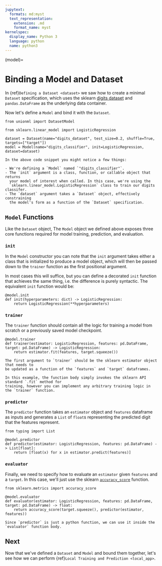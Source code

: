 ```yaml
---
jupytext:
  formats: md:myst
  text_representation:
    extension: .md
    format_name: myst
kernelspec:
  display_name: Python 3
  language: python
  name: python3
---
```


(model)=

# Binding a Model and Dataset

In {ref}`Defining a Dataset <dataset>` we saw how to create a minimal `Dataset`
specification, which uses the sklearn [digits dataset](https://scikit-learn.org/stable/modules/generated/sklearn.datasets.load_digits.html#sklearn.datasets.load_digits) and `pandas.DataFrame`
as the underlying data container.

Now let's define a `Model` and bind it with the `Dataset`.

```{code-block} python
from unionml import DatasetModel

from sklearn.linear_model import LogisticRegression

dataset = Dataset(name="digits_dataset", test_size=0.2, shuffle=True, targets=["target"])
model = Model(name="digits_classifier", init=LogisticRegression, dataset=dataset)
```

```{note}
In the above code snippet you might notice a few things:

- We're defining a `Model` named `"digits_classifier"`.
- The `init` argument is a class, function, or callable object that returns
  your model of interest when called. In this case, we're using the
  `sklearn.linear_model.LogisticRegression` class to train our digits classifer.
- The `dataset` argument takes a `Dataset` object, effectively constraining
  the model's form as a function of the `Dataset` specification.
```

## `Model` Functions

Like the `Dataset` object, The `Model` object we defined above exposes three
core functions required for model training, prediction, and evaluation.

### `init`

In the `Model` constructor you can note that the `init` argument takes either a class
that is initialized to produce a model object, which will then be passed down to the
`trainer` function as the first positional argument.

In most cases this will suffice, but you can define a decorated `init`
function that achieves the same thing, i.e. the difference is purely syntactic.
The equivalent `init` function would be:

```{code-block} python
@model.init
def init(hyperparameters: dict) -> LogisticRegression:
    return LogisticRegression(**hyperparameters)
```

### `trainer`

The `trainer` function should contain all the logic for training a model from
scratch or a previously saved model checkpoint.

```{code-block} python
@model.trainer
def trainer(estimator: LogisticRegression, features: pd.DataFrame, target: pd.DataFrame) -> LogisticRegression:
    return estimator.fit(features, target.squeeze())
```

```{note}
The first argument to `trainer` should be the sklearn estimator object that needs to
be updated as a function of the `features` and `target` dataframes.

In this example, the function body simply invokes the sklearn API standard `.fit` method for
training, however you can implement any arbitrary training logic in the `trainer` function.
```

### `predictor`

The `predictor` function takes an `estimator` object and `features` dataframe as inputs
and generates a `List` of `float`s representing the predicted digit that the features
represent.

```{code-block} python
from typing import List

@model.predictor
def predictor(estimator: LogisticRegression, features: pd.DataFrame) -> List[float]:
    return [float(x) for x in estimator.predict(features)]
```

### `evaluator`

Finally, we need to specify how to evaluate an `estimator` given `features` and a `target`.
In this case, we'll just use the sklearn [`accuracy_score`](https://scikit-learn.org/stable/modules/generated/sklearn.metrics.accuracy_score.html) function.

```{code-block} python
from sklearn.metrics import accuracy_score

@model.evaluator
def evaluator(estimator: LogisticRegression, features: pd.DataFrame, target: pd.DataFrame) -> float:
    return accuracy_score(target.squeeze(), predictor(estimator, features))
```

```{note}
Since `predictor` is just a python function, we can use it inside the `evaluator` function body.
```

## Next

Now that we've defined a `Dataset` and `Model` and bound them together, let's see how
we can perform {ref}`Local Training and Prediction <local_app>`.
